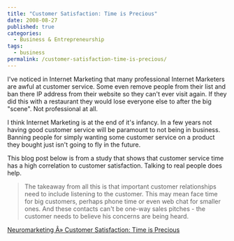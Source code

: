 ```yaml
---
title: "Customer Satisfaction: Time is Precious"
date: 2008-08-27
published: true
categories:
  - Business & Entrepreneurship
tags:
  - business
permalink: /customer-satisfaction-time-is-precious/
---
```

I've noticed in Internet Marketing that many professional Internet Marketers are awful at customer service. Some even remove people from their list and ban there IP address from their website so they can't ever visit again. If they did this with a restaurant they would lose everyone else to after the big "scene". Not professional at all.

I think Internet Marketing is at the end of it's infancy. In a few years not having good customer service will be paramount to not being in business. Banning people for simply wanting some customer service on a product they bought just isn't going to fly in the future.

This blog post below is from a study that shows that customer service time has a high correlation to customer satisfaction. Talking to real people does help.

>The takeaway from all this is that important customer relationships need to include listening to the customer. This may mean face time for big customers, perhaps phone time or even web chat for smaller ones. And these contacts can't be one-way sales pitches - the customer needs to believe his concerns are being heard.

[Neuromarketing Â» Customer Satisfaction: Time is Precious](http://www.neurosciencemarketing.com/blog/articles/customer-satisfaction-time-is-precious.htm)